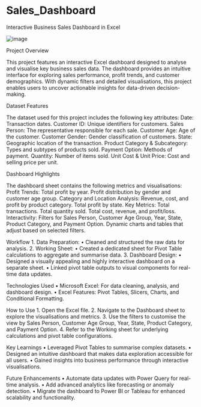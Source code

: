 # Sales_Dashboard

Interactive Business Sales Dashboard in Excel

![image](https://cdn.dribbble.com/users/1171108/screenshots/17556159/media/217d8103c9c85bff3288c9f73814d4a4.png)

Project Overview

This project features an interactive Excel dashboard designed to analyse and visualise key business sales data. The dashboard provides an intuitive interface for exploring sales performance, profit trends, and customer demographics. With dynamic filters and detailed visualisations, this project enables users to uncover actionable insights for data-driven decision-making.

Dataset Features

The dataset used for this project includes the following key attributes:
Date: Transaction dates.
Customer ID: Unique identifiers for customers.
Sales Person: The representative responsible for each sale.
Customer Age: Age of the customer.
Customer Gender: Gender classification of customers.
State: Geographic location of the transaction.
Product Category & Subcategory: Types and subtypes of products sold.
Payment Option: Methods of payment.
Quantity: Number of items sold.
Unit Cost & Unit Price: Cost and selling price per unit.

Dashboard Highlights

The dashboard sheet contains the following metrics and visualisations:
Profit Trends:
Total profit by year.
Profit distribution by gender and customer age group.
Category and Location Analysis:
Revenue, cost, and profit by product category.
Total profit by state.
Key Metrics:
Total transactions.
Total quantity sold.
Total cost, revenue, and profit/loss.
Interactivity:
Filters for Sales Person, Customer Age Group, Year, State, Product Category, and Payment Option.
Dynamic charts and tables that adjust based on selected filters.

Workflow
	1.	Data Preparation:
	•	Cleaned and structured the raw data for analysis.
	2.	Working Sheet:
	•	Created a dedicated sheet for Pivot Table calculations to aggregate and summarise data.
	3.	Dashboard Design:
	•	Designed a visually appealing and highly interactive dashboard on a separate sheet.
	•	Linked pivot table outputs to visual components for real-time data updates.

Technologies Used
	•	Microsoft Excel: For data cleaning, analysis, and dashboard design.
	•	Excel Features: Pivot Tables, Slicers, Charts, and Conditional Formatting.

How to Use
	1.	Open the Excel file.
	2.	Navigate to the Dashboard sheet to explore the visualisations and metrics.
	3.	Use the filters to customise the view by Sales Person, Customer Age Group, Year, State, Product Category, and Payment Option.
	4.	Refer to the Working sheet for underlying calculations and pivot table configurations.

Key Learnings
	•	Leveraged Pivot Tables to summarise complex datasets.
	•	Designed an intuitive dashboard that makes data exploration accessible for all users.
	•	Gained insights into business performance through interactive visualisations.

Future Enhancements
	•	Automate data updates with Power Query for real-time analysis.
	•	Add advanced analytics like forecasting or anomaly detection.
	•	Migrate the dashboard to Power BI or Tableau for enhanced scalability and functionality.
